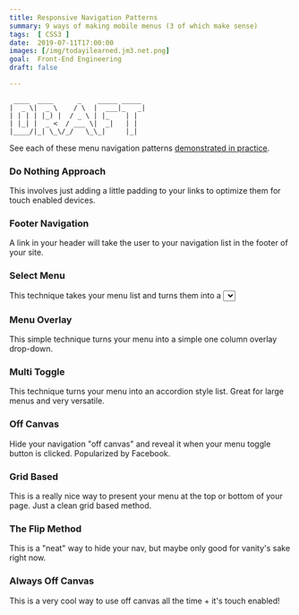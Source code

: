 ```yaml
---
title: Responsive Navigation Patterns
summary: 9 ways of making mobile menus (3 of which make sense)
tags:  [ CSS3 ]
date:  2019-07-11T17:00:00
images: [/img/todayilearned.jm3.net.png]
goal:  Front-End Engineering
draft: false

---
```

     ____  ____      _    _____ _____
    |  _ \|  _ \    / \  |  ___|_   _|
    | | | | |_) |  / _ \ | |_    | |
    | |_| |  _ <  / ___ \|  _|   | |
    |____/|_| \_\/_/   \_\_|     |_|


See each of these menu navigation patterns [demonstrated in practice][link].

### Do Nothing Approach
This involves just adding a little padding to your links to optimize them for touch enabled devices.

### Footer Navigation
A link in your header will take the user to your navigation list in the footer of your site.

### Select Menu
This technique takes your menu list and turns them into a <select> element through the power of JavaScript.

### Menu Overlay
This simple technique turns your menu into a simple one column overlay drop-down.

### Multi Toggle
This technique turns your menu into an accordion style list. Great for large menus and very versatile.

### Off Canvas
Hide your navigation "off canvas" and reveal it when your menu toggle button is clicked. Popularized by Facebook.

### Grid Based
This is a really nice way to present your menu at the top or bottom of your page. Just a clean grid based method.

### The Flip Method
This is a "neat" way to hide your nav, but maybe only good for vanity's sake right now.

### Always Off Canvas
This is a very cool way to use off canvas all the time + it's touch enabled!

[link]: http://responsivenavigation.net/